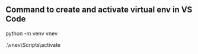 ## Command to create and activate virtual env in VS Code

python -m venv vnev

.\vnev\Scripts\activate
